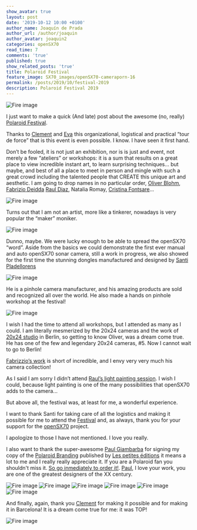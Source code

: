```yaml
---
show_avatar: true
layout: post
date: '2019-10-12 10:00 +0100'
author_name: Joaquín de Prada
author_url: /author/joaquin
author_avatar: joaquin2
categories: openSX70
read_time: 7
comments: 'true'
published: true
show_related_posts: 'true'
title: Polaroid Festival
feature_image: SX70_images/openSX70-cameraporn-16
permalink: /posts/2019/10/festival-2019
description: Polaroid Festival 2019
---
```

![Fire image]({{site.url}}/{{site.baseurl}}img/2019/10/2019-10-12-Polaroid-festival-10.jpg)

I just want to make a quick (And late) post about the awesome (no, really) [Polaroid Festival](https://polaroidfestival.com/polaroid-festival).

Thanks to [Clement](https://clementgrosjean.fr/) and [Eva](https://www.instagram.com/la.duermevela/) this organizational, logistical and practical “tour de force” that is this event is even possible. I know. I have seen it first hand.

Don’t be fooled, it is not just an exhibition, nor is is just and event, not merely a few “ateliers” or workshops: it is a sum that results on a great place to view incredible instant art, to learn surprising techniques... but maybe, and best of all a place to meet in person and mingle with such a great crowd including the talented people that CREATE this unique art and aesthetic.
I am going to drop names in no particular order, [Oliver Blohm](https://oliverblohm.com/about), [Fabrizio Deidda](https://fabriziodeidda.weebly.com/) [Raul Diaz](https://www.facebook.com/POLAROIDFESTIVAL/videos/vb.802758189818831/446975152827669/?type=2&theater), Natalia Romay, [Cristina Fontsare](https://www.cristinafontsare.com/)...

![Fire image]({{site.url}}/{{site.baseurl}}img/2019/10/2019-10-12-Polaroid-festival-11.jpg)

Turns out that I am not an artist, more like a tinkerer, nowadays is very popular the “maker” moniker. 

![Fire image]({{site.url}}/{{site.baseurl}}img/2019/10/2019-10-12-Polaroid-festival-05.jpg)

Dunno, maybe. We were lucky enough to be able to spread the openSX70 “word”. Aside from the basics we could demonstrate the first ever manual and auto openSX70 sonar camera, still a work in progress, we also showed for the first time the stunning dongles manufactured and designed by [Santi Pladellorens](https://analogueworks.wixsite.com/analogueworks)

![Fire image]({{site.url}}/{{site.baseurl}}img/2019/10/2019-10-12-Polaroid-festival-08.jpg)

He is a pinhole camera manufacturer, and his amazing products are sold and recognized all over the world. He also made a hands on pinhole workshop at the festival!

![Fire image]({{site.url}}/{{site.baseurl}}img/2019/10/2019-10-12-Polaroid-festival-12.jpg)

I wish I had the time to attend all workshops, but I attended as many as I could. 
I am literally mesmerized by the 20x24 cameras and the work of [20x24 studio](https://20x24-studio-berlin.com/start-eng) in Berlin, so getting to know Oliver, was a dream come true. He has one of the few and legendary 20x24 cameras, #5. Now I cannot wait to go to Berlin!

[Fabrizzio’s work](https://www.facebook.com/pg/fabriziodeidda6/about/?ref=page_internal) is short of incredible, and I envy very very much his camera collection!

As I said I am sorry I didn’t attend [Raul’s light painting session](https://www.facebook.com/POLAROIDFESTIVAL/videos/vb.802758189818831/446975152827669/?type=2&theater). I wish I could, because light painting is one of the many possibilities that openSX70 adds to the camera...

But above all, the festival was, at least for me, a wonderful experience.

I want to thank Santi for taking care of all the logistics and making it possible for me to attend the [Festival](https://m.facebook.com/POLAROIDFESTIVAL/) and, as always, thank you for your support for the [openSX70](https://opensx70.com/) project.

I apologize to those I have not mentioned. I love you really.

I also want to thank the super-awesome [Paul Giambarba](https://giam.typepad.com/) for signing my copy of the [Polaroid Branding](https://www.supashop.fr/petites-editions/produit.php?p=24) published by [Les petites éditions](https://www.supashop.fr/petites-editions/) it means  a lot to me and I really really appreciate it. If you are a Polaroid fan you shouldn't miss it. [So go inmediately to order it!](https://www.supashop.fr/petites-editions/produit.php?p=24). [Paul](https://en.wikipedia.org/wiki/Paul_Giambarba), I love your work, you are one of the greatest designers of the XX century.

![Fire image]({{site.url}}/{{site.baseurl}}img/2019/10/2019-10-12-Polaroid-festival-07.jpg)
![Fire image]({{site.url}}/{{site.baseurl}}img/2019/10/2019-10-12-Polaroid-festival-06.jpg)
![Fire image]({{site.url}}/{{site.baseurl}}img/2019/10/2019-10-12-Polaroid-festival-04.jpg)
![Fire image]({{site.url}}/{{site.baseurl}}img/2019/10/2019-10-12-Polaroid-festival-03.jpg)
![Fire image]({{site.url}}/{{site.baseurl}}img/2019/10/2019-10-12-Polaroid-festival-02.jpg)
![Fire image]({{site.url}}/{{site.baseurl}}img/2019/10/2019-10-12-Polaroid-festival-01.jpg)

And finally, again, thank you [Clement](https://clementgrosjean.fr/) for making it possible and for making it in Barcelona! It is a dream come true for me: it was TOP!

![Fire image]({{site.url}}/{{site.baseurl}}img/2019/10/2019-10-12-Polaroid-festival-09.jpg)





